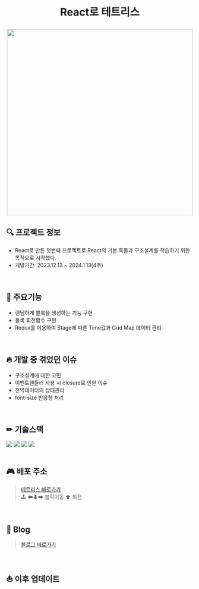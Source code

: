 # <p align="center">React로 테트리스</p>

<p align="center"><img src="https://github.com/ohddang/react-tetris/assets/68732996/b1e04eb8-fbf4-412d-a8c0-5fa5aa740981" width="500" /></p>


## 🔍 프로젝트 정보
* React로 만든 첫번째 프로젝트로 React의 기본 훅들과 구조설계를 학습하기 위한 목적으로 시작했다.  
* 개발기간: 2023.12.13 ~ 2024.1.13(4주)
<br/>

## 📖 주요기능
* 랜덤하게 블록을 생성하는 기능 구현  
* 블록 회전함수 구현  
* Redux를 이용하여 Stage에 따른 Time값과 Grid Map 데이터 관리  
<br/>

## 🔥 개발 중 겪었던 이슈
* 구조설계에 대한 고민
* 이벤트핸들러 사용 시 closure로 인한 이슈
* 전역데이터의 상태관리
* font-size 반응형 처리
<br/>

## ✏ 기술스택
<img src="https://img.shields.io/badge/javascript-F7DF1E?style=for-the-badge&logo=javascript&logoColor=black"> <img src="https://img.shields.io/badge/css-1572B6?style=for-the-badge&logo=css3&logoColor=white"> <img src="https://img.shields.io/badge/react-black?style=for-the-badge&logo=react&logoColor=61DAFB"> <img src="https://img.shields.io/badge/redux-7f42c1?style=for-the-badge&logo=redux&logoColor=white">  
<br/>

## 🎮 배포 주소
> [테트리스 바로가기](https://ohddang.github.io/react-tetris/tetris/)  
>🕹 ⬅⬇➡ 블럭이동    ⬆ 회전  
<br/>

## 📝 Blog
>[블로그 바로가기](https://nth-challenge.tistory.com/category/React%EB%A1%9C%20%ED%85%8C%ED%8A%B8%EB%A6%AC%EC%8A%A4)  
<br/>

## ⛵ 이후 업데이트
